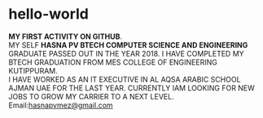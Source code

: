 # hello-world
**MY FIRST ACTIVITY ON GITHUB**.
  </br>  MY SELF **HASNA PV BTECH COMPUTER SCIENCE AND ENGINEERING** GRADUATE PASSED OUT IN THE YEAR 2018. I HAVE COMPLETED MY BTECH GRADUATION FROM MES COLLEGE OF ENGINEERING KUTIPPURAM.
   </br> I HAVE WORKED AS AN IT EXECUTIVE IN AL AQSA ARABIC SCHOOL AJMAN UAE FOR THE LAST YEAR. CURRENTLY IAM LOOKING FOR NEW JOBS TO GROW MY CARRIER TO A NEXT LEVEL.
</br> Email:hasnapvmez@gmail.com
